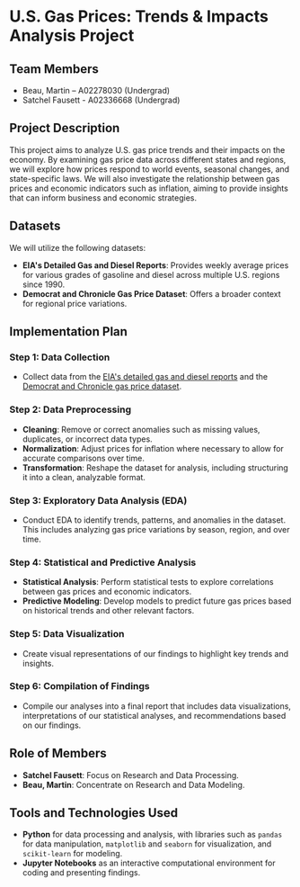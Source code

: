 # U.S. Gas Prices: Trends & Impacts Analysis Project

## Team Members
- Beau, Martin – A02278030 (Undergrad)
- Satchel Fausett - A02336668 (Undergrad)

## Project Description
This project aims to analyze U.S. gas price trends and their impacts on the economy. By examining gas price data across different states and regions, we will explore how prices respond to world events, seasonal changes, and state-specific laws. We will also investigate the relationship between gas prices and economic indicators such as inflation, aiming to provide insights that can inform business and economic strategies.

## Datasets
We will utilize the following datasets:
- **EIA's Detailed Gas and Diesel Reports**: Provides weekly average prices for various grades of gasoline and diesel across multiple U.S. regions since 1990.
- **Democrat and Chronicle Gas Price Dataset**: Offers a broader context for regional price variations.

## Implementation Plan

### Step 1: Data Collection
- Collect data from the [EIA's detailed gas and diesel reports](https://www.eia.gov/petroleum/gasdiesel/) and the [Democrat and Chronicle gas price dataset](https://data.democratandchronicle.com/gas-price/).

### Step 2: Data Preprocessing
- **Cleaning**: Remove or correct anomalies such as missing values, duplicates, or incorrect data types.
- **Normalization**: Adjust prices for inflation where necessary to allow for accurate comparisons over time.
- **Transformation**: Reshape the dataset for analysis, including structuring it into a clean, analyzable format.

### Step 3: Exploratory Data Analysis (EDA)
- Conduct EDA to identify trends, patterns, and anomalies in the dataset. This includes analyzing gas price variations by season, region, and over time.

### Step 4: Statistical and Predictive Analysis
- **Statistical Analysis**: Perform statistical tests to explore correlations between gas prices and economic indicators.
- **Predictive Modeling**: Develop models to predict future gas prices based on historical trends and other relevant factors.

### Step 5: Data Visualization
- Create visual representations of our findings to highlight key trends and insights.

### Step 6: Compilation of Findings
- Compile our analyses into a final report that includes data visualizations, interpretations of our statistical analyses, and recommendations based on our findings.

## Role of Members
- **Satchel Fausett**: Focus on Research and Data Processing.
- **Beau, Martin**: Concentrate on Research and Data Modeling.

## Tools and Technologies Used
- **Python** for data processing and analysis, with libraries such as `pandas` for data manipulation, `matplotlib` and `seaborn` for visualization, and `scikit-learn` for modeling.
- **Jupyter Notebooks** as an interactive computational environment for coding and presenting findings.
